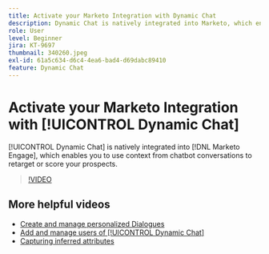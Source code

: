 ```yaml
---
title: Activate your Marketo Integration with Dynamic Chat
description: Dynamic Chat is natively integrated into Marketo, which enables you to use context from chatbot conversations to retarget or score your prospects.
role: User
level: Beginner
jira: KT-9697
thumbnail: 340260.jpeg
exl-id: 61a5c634-d6c4-4ea6-bad4-d69dabc89410
feature: Dynamic Chat
---
```

# Activate your Marketo Integration with [!UICONTROL Dynamic Chat] 

[!UICONTROL Dynamic Chat]  is natively integrated into [!DNL Marketo Engage], which enables you to use context from chatbot conversations to retarget or score your prospects.

>[!VIDEO](https://video.tv.adobe.com/v/340260/?quality=12&learn=on)

## More helpful videos

* [Create and manage personalized Dialogues](dialogue-management.md)
* [Add and manage users of [!UICONTROL Dynamic Chat] ](user-management.md)
* [Capturing inferred attributes](capture-inferred-attributes.md)
